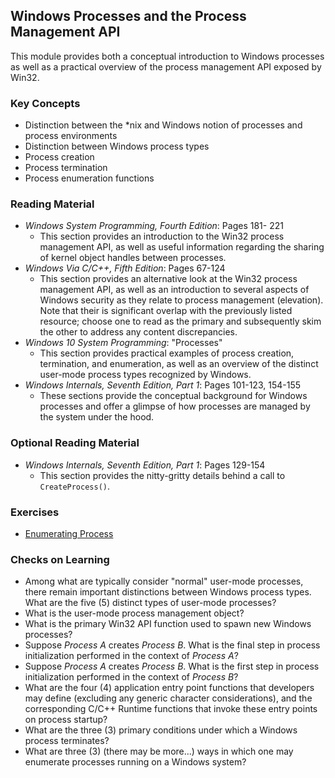 ## Windows Processes and the Process Management API

This module provides both a conceptual introduction to Windows processes as well as a practical overview of the process management API exposed by Win32.

### Key Concepts

- Distinction between the *nix and Windows notion of processes and process environments
- Distinction between Windows process types
- Process creation
- Process termination
- Process enumeration functions

### Reading Material

- _Windows System Programming, Fourth Edition_: Pages 181- 221
    - This section provides an introduction to the Win32 process management API, as well as useful information regarding the sharing of kernel object handles between processes.
- _Windows Via C/C++, Fifth Edition_: Pages 67-124
    - This section provides an alternative look at the Win32 process management API, as well as an introduction to several aspects of Windows security as they relate to process management (elevation). Note that their is significant overlap with the previously listed resource; choose one to read as the primary and subsequently skim the other to address any content discrepancies.
- _Windows 10 System Programming_: "Processes"
    - This section provides practical examples of process creation, termination, and enumeration, as well as an overview of the distinct user-mode process types recognized by Windows.
- _Windows Internals, Seventh Edition, Part 1_: Pages 101-123, 154-155
    - These sections provide the conceptual background for Windows processes and offer a glimpse of how processes are managed by the system under the hood.

### Optional Reading Material

- _Windows Internals, Seventh Edition, Part 1_: Pages 129-154
    - This section provides the nitty-gritty details behind a call to `CreateProcess()`.

### Exercises

- [Enumerating Process](./process-enumeration)

### Checks on Learning

- Among what are typically consider "normal" user-mode processes, there remain important distinctions between Windows process types. What are the five (5) distinct types of user-mode processes?
- What is the user-mode process management object? 
- What is the primary Win32 API function used to spawn new Windows processes?
- Suppose _Process A_ creates _Process B_. What is the final step in process initialization performed in the context of _Process A_?
- Suppose _Process A_ creates _Process B_. What is the first step in process initialization performed in the context of _Process B_?
- What are the four (4) application entry point functions that developers may define (excluding any generic character considerations), and the corresponding C/C++ Runtime functions that invoke these entry points on process startup?
- What are the three (3) primary conditions under which a Windows process terminates?
- What are three (3) (there may be more...) ways in which one may enumerate processes running on a Windows system?